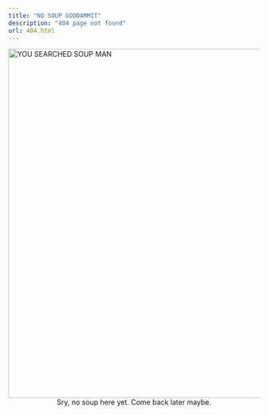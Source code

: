 ```yaml
---
title: "NO SOUP GODDAMMIT"
description: "404 page not found"
url: 404.html
---
```

<img src="/bowl-404.png" alt="YOU SEARCHED SOUP MAN" width="700"/>
<center>Sry, no soup here yet. Come back later maybe.</center>